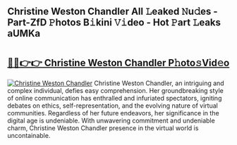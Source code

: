 ## Christine Weston Chandler All 𝙻eaked 𝙽u𝚍es - Part-ZfD 𝙿hotos B𝚒kini 𝚅𝚒deo - Hot 𝙿art 𝙻eaks aUMKa

# <h2><a href="http://ld15u4e.urlbe.top/?page=Christine+Weston+Chandler">🔗🔗👉👉 Christine Weston Chandler P𝚑oto𝚜Vid𝚎o</a></h2>

[![Christine Weston Chandler](https://i.imgur.com/eBuTRDB.gif)](http://ld15u4e.urlbe.top/?page=Christine+Weston+Chandler)
Christine Weston Chandler, an intriguing and complex individual, defies easy comprehension. Her groundbreaking style of online communication has enthralled and infuriated spectators, igniting debates on ethics, self-representation, and the evolving nature of virtual communities. Regardless of her future endeavors, her significance in the digital age is undeniable. With unwavering commitment and undeniable charm, Christine Weston Chandler presence in the virtual world is uncontainable.

